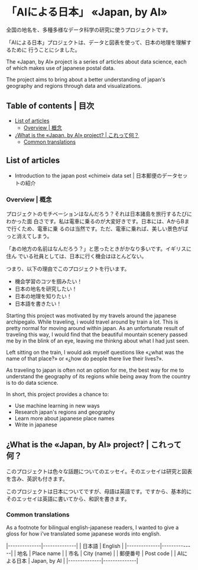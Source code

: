 # 「AIによる日本」 «Japan, by AI»

全国の地名を、多種多様なデータ科学の研究に使うプロジェクトです。

「AIによる日本」プロジェクトは、データと図表を使って、日本の地理を理解するために
行うことにシました。


The «Japan, by AI» project is a series of articles about data science, each of
which makes use of japanese postal data.

The project aims to bring about a better understanding of japan's geography and
regions through data and visualizations.

## Table of contents | 目次

<!-- vim-markdown-toc GFM -->

* [List of articles](#list-of-articles)
  * [Overview | 概念](#overview--概念)
* [¿What is the «Japan, by AI» project? | これって何？](#what-is-the-japan-by-ai-project--何)
  * [Common translations](#common-translations)

<!-- vim-markdown-toc -->

## List of articles

- Introduction to the japan post «chimei» data set |
  日本郵便のデータセットの紹介

### Overview | 概念

プロジェクトのモチベーションはなんだろう？それは日本諸島を旅行するたびにわかった面
白さです。私は電車に乗るのが大変好きです。日本には、AからBまで行くため、電車に乗
るのは当然です。ただ、電車に乗れば、美しい景色がぱっと消えてしまう。

「あの地方の名前はなんだろう？」と思ったときがかなり多いです。イギリスに住ん
でいる社員としては、日本に行く機会はほとんどない。

つまり、以下の理由でこのプロジェクトを行います。
- 機会学習のコツを掴みたい！
- 日本の地名を研究したい！
- 日本の地理を知りたい！
- 日本語を書きたい！


Starting this project was motivated by my travels around the japanese
archipegalo. While traveling, i would travel around by train a lot. This is
pretty normal for moving around within japan. As an unfortunate result of
traveling this way, I would find that the beautiful mountain scenery passed me
by in the blink of an eye, leaving me thinkng about what I had just seen.

Left sitting on the train, I would ask myself questions like «¿what was the name
of that place?» or «¿how do people there live their lives?».

As traveling to japan is often not an option for me, the best way for me to
understand the geography of its regions while being away from the country is to
do data science.

In short, this project provides a chance to:
- Use machine learning in new ways
- Research japan's regions and geography
- Learn more about japanese place names
- Write in japanese


## ¿What is the «Japan, by AI» project? | これって何？

このプロジェクトは色々な話題についてのエッセイ。そのエッセイは研究と図表を含み、英訳も付きます。

このプロジェクトは日本についてですが、母語は英語です。ですから、基本的にそのエッセイは英語に書いてから、和訳を書きます。


### Common translations

As a footnote for bilingual english-japanese readers, I wanted to give a gloss
for how i've translated some japanese words into english.

|--------------|--------------| 
| 日本語       | English      |
|--------------|--------------|
| 地名         | Place name   |
| 市名         | City (name)  |
| 郵便番号     | Post code    |
| AIによる日本 | Japan, by AI |
|--------------|--------------|

